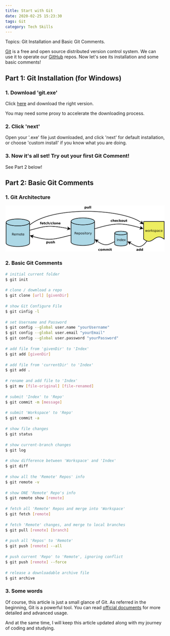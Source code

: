 ```yaml
---
title: Start with Git
date: 2020-02-25 15:23:30
tags: Git
category: Tech Skills
---
```


Topics: Git Installation and Basic Git Comments.

[Git](https://git-scm.com/) is a free and open source distributed version control system. We can use it to operate our [GitHub](https://www.github.com) repos. Now let's see its installation and some basic comments!

## Part 1: Git Installation (for Windows)

### 1. Download 'git.exe'

Click [here](https://git-scm.com/download/win) and download the right version.

You may need some proxy to accelerate the downloading process.

### 2. Click 'next'

Open your '.exe' file just downloaded, and click 'next' for default installation, or choose 'custom install' if you know what you are doing.

### 3. Now it's all set! Try out your first Git Comment! 

See Part 2 below! 

## Part 2: Basic Git Comments

### 1. Git Architecture

![](/image/gitComments.png)

### 2. Basic Git Comments

``` bash
# initial current folder
$ git init 

# clone / dowmload a repo
$ git clone [url] [givenDir]

# show Git Configure File
$ git cinfig -l 

# set Username and Password
$ git config --global user.name "yourUsername"
$ git config --global user.email "yourEmail"
$ git config --global user.password "yourPassword"

# add file from 'givenDir' to 'Index'
$ git add [givenDir]

# add file from 'currentDir' to 'Index'
$ git add .

# rename and add file to 'Index'
$ git mv [file-original] [file-renamed]

# submit 'Index' to 'Repo'
$ git commit -m [message]

# submit 'Workspace' to 'Repo'
$ git commit -a

# show file changes
$ git status

# show current-branch changes
$ git log

# show difference between 'Workspace' and 'Index'
$ git diff

# show all the 'Remote' Repos' info
$ git remote -v

# show ONE 'Remote' Repo's info
$ git remote show [remote]

# fetch all 'Remote' Repos and merge into 'Workspace'
$ git fetch [remote]

# fetch 'Remote' changes, and merge to local branches
$ git pull [remote] [branch]

# push all 'Repos' to 'Remote'
$ git push [remote] --all

# push current 'Repo' to 'Remote', ignoring conflict
$ git push [remote] --force

# release a downloadable archive file
$ git archive
```

### 3. Some words

Of course, this article is just a small glance of Git. As referred in the beginning, Git is a powerful tool. You can read [official documents](https://git-scm.com/docs) for more detailed and advanced usage. 

And at the same time, I will keep this article updated along with my journey of coding and studying.